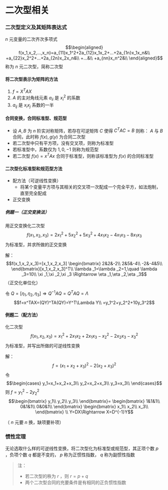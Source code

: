 # 二次型相关

### 二次型定义及其矩阵表达式
$n$ 元变量的二次齐次多项式
$$\begin{aligned}
f(x_1,x_2,...,x_n)=a_{11}x_1^2+2a_{12}x_1x_2+...+2a_{1n}x_1x_n&\\
+a_{22}x_2^2+...+2a_{2n}x_2x_n&\\
+...&\\
+a_{nn}x_n^2&\\
\end{aligned}$$
称为 $n$ 元二次型，简称二次型

#### 将二次型表示为矩阵的方法
1. $f=X^TAX$
2. $A$ 的主对角线元素 $a_{ii}$ 是 $x_i^2$ 的系数
3. $a_{ij}$ 是 $x_ix_j$ 系数的一半


#### 合同变换，合同标准型、规范型
- 设 $A,B$ 为 $n$ 阶实对称矩阵，若存在可逆矩阵 $C$ 使得 $C^TAC=B$ 则称： $A$ 与 $B$ 合同，此时称 $f(x),g(y)$ 为合同二次型
- 若二次型中只有平方项，没有交叉项，则称为标准型
- 若标准型中，系数仅为 $1,0,-1$ 则称为规范型
- 若二次型 $f(x)=x^TAx$ 合同于标准型，则称该标准型为 $f(x)$ 的合同标准型


#### 二次型化标准型和规范型方法
- 配方法（可逆线性变换）
  - 将某个变量平方项与其相关的交叉项一次配成一个完全平方，如法炮制，直至完全配成
- 正交变换

##### 例题一（正交变换法）
用正交变换化二次型
$$f(x_1,x_2,x_3)=2x_1^2+5x_2^2+5x_3^2+4x_1x_2-4x_1x_3-8x_1x_3$$
为标准型，并求所做的正交变换

解：
$$f(x_1,x_2,x_3)=[x_1,x_2,x_3]
\begin{bmatrix}
2&2&-2\\
2&5&-4\\
-2&-4&5\\
\end{bmatrix}[x_1,x_2,x_3]^T\\
\lambda _1=\lambda _2=1,\quad \lambda _3=10\\
\xi _1,\xi _2,\xi _3 \Rightarrow \eta _1,\eta _2,\eta _3$$
（正交化单位化）

令 $Q=[\eta _1,\eta _2,\eta _3] \Rightarrow Q^{-1}AQ=Q^TAQ=\Lambda$
$$f=x^TAX=(QY)^TA(QY)=Y^T\Lambda Y\\
=y_1^2+y_2^2+10y_3^2$$


#### 例题二（配方法）
化二次型
$$f(x_1,x_2,x_3)=x_1^2+2x_1x_2+2x_1x_3-x_2^2-2x_2x_3-x_3^2$$
为标准型，并写出所做的可逆线性变换

解：
$$f=(x_1+x_2+x_3)^2-2(x_2+x_3)^2$$
令
$$\begin{cases}
y_1=x_1+x_2+x_3\\
y_2=x_2+x_3\\
y_3=x_3\\
\end{cases}$$
则 $f=y_1^2-2y_2^2$
$$\begin{bmatrix}
y_1\\
y_2\\
y_3\\
\end{bmatrix}=
\begin{bmatrix}
1&1&1\\
0&1&1\\
0&0&1\\
\end{bmatrix}
\begin{bmatrix}
x_1\\
x_2\\
x_3\\
\end{bmatrix}
\\
Y=DX\Rightarrow X=D^{-1}Y$$

（ $n$ 元要 $n$ 换，缺项要补项）



### 惯性定理
无论选取什么样的可逆线性变换，将二次型化为标准型或规范型，其正项个数 $p$ ，负项个数 $q$ 都是不变的， $p$ 称为正惯性指数， $q$ 称为副惯性指数

> 注：
> - 若二次型的秩为 $r$ ，则 $r=p+q$
> - 两个二次型合同的充要条件是有相同的正负惯性指数

